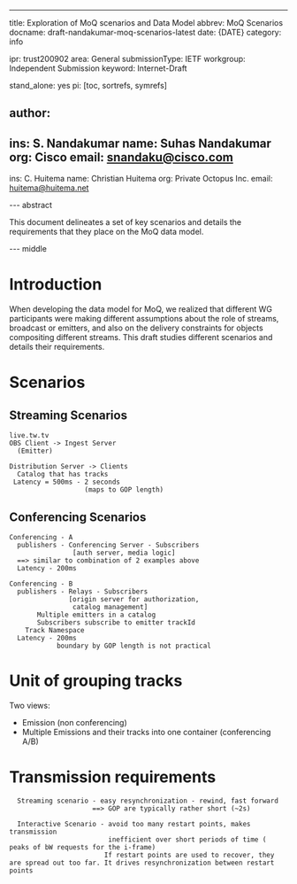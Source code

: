 ---
title: Exploration of MoQ scenarios and Data Model
abbrev: MoQ Scenarios
docname: draft-nandakumar-moq-scenarios-latest
date: {DATE}
category: info

ipr: trust200902
area: General
submissionType: IETF
workgroup: Independent Submission
keyword: Internet-Draft

stand_alone: yes
pi: [toc, sortrefs, symrefs]

author:
-
  ins: S. Nandakumar
  name: Suhas Nandakumar
  org: Cisco
  email: snandaku@cisco.com
-
   ins: C. Huitema
   name: Christian Huitema
   org: Private Octopus Inc.
   email: huitema@huitema.net

--- abstract

This document delineates a set of key scenarios and details the requirements
that they place on the MoQ data model.

--- middle

# Introduction

When developing the data model for MoQ, we realized that different WG participants were making different assumptions about the role of streams, broadcast or emitters, and also on the delivery constraints for objects compositing different streams. This draft studies different scenarios and details their requirements.

# Scenarios

## Streaming Scenarios
~~~
live.tw.tv
OBS Client -> Ingest Server 
  (Emitter)

Distribution Server -> Clients 
  Catalog that has tracks 
 Latency = 500ms - 2 seconds
                   (maps to GOP length)
~~~

## Conferencing Scenarios
~~~
Conferencing - A
  publishers - Conferencing Server - Subscribers
                [auth server, media logic]
  ==> similar to combination of 2 examples above
  Latency - 200ms 

Conferencing - B
  publishers - Relays - Subscribers
               [origin server for authorization,
                catalog management]
       Multiple emitters in a catalog
       Subscribers subscribe to emitter trackId
    Track Namespace               
  Latency - 200ms 
            boundary by GOP length is not practical 
~~~

# Unit of grouping tracks

Two views:

*  Emission (non conferencing)
*  Multiple Emissions and their tracks into one container (conferencing A/B)

# Transmission requirements

~~~
  Streaming scenario - easy resynchronization - rewind, fast forward
                     ==> GOP are typically rather short (~2s)

  Interactive Scenario - avoid too many restart points, makes transmission
                         inefficient over short periods of time ( peaks of bW requests for the i-frame)
                        If restart points are used to recover, they are spread out too far. It drives resynchronization between restart points 
~~~